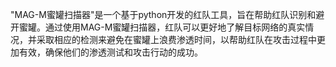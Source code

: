"MAG-M蜜罐扫描器"是一个基于python开发的红队工具，旨在帮助红队识别和避开蜜罐。通过使用MAG-M蜜罐扫描器，红队可以更好地了解目标网络的真实情况，并采取相应的检测来避免在蜜罐上浪费渗透时间，以帮助红队在攻击过程中更加有效，确保他们的渗透测试和攻击行动的成功。
